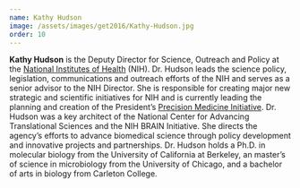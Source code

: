 ```yaml
---
name: Kathy Hudson
image: /assets/images/get2016/Kathy-Hudson.jpg
order: 10
---
```


**Kathy Hudson** is the Deputy Director for Science, Outreach and Policy at the [National Institutes of Health](http://www.nih.gov/) (NIH). Dr. Hudson leads the science policy, legislation, communications and outreach efforts of the NIH and serves as a senior advisor to the NIH Director. She is responsible for creating major new strategic and scientific initiatives for NIH and is currently leading the planning and creation of the President’s [Precision Medicine Initiative](https://www.nih.gov/precision-medicine-initiative-cohort-program). Dr. Hudson was a key architect of the National Center for Advancing Translational Sciences and the NIH BRAIN Initiative. She directs the agency’s efforts to advance biomedical science through policy development and innovative projects and partnerships. Dr. Hudson holds a Ph.D. in molecular biology from the University of California at Berkeley, an master’s of science in microbiology from the University of Chicago, and a bachelor of arts in biology from Carleton College.
